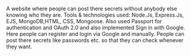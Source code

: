 A website where people can post there secrets without anybody else knowing who they are.
Tools & technologies used: Node.Js, Express.Js, EJS, MongoDB,HTML, CSS, Mongoose.
Also used Passport for authentication and OAuth 2.0 and also implemented Sign in with Google.
Here people can register and login via Google and manually.
People can post there secrets like passwords etc. so that they can check whenever they want.